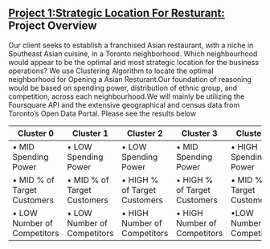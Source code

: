 ## [Project 1:Strategic Location For Resturant:](https://github.com/Dkb003/Strategic-Location-For-Resturant) Project Overview
Our client seeks to establish a franchised Asian restaurant, with a niche in Southeast Asian cuisine, in a Toronto neighborhood. Which neighbourhood would appear to be the optimal and most strategic location for the business operations? We use Clustering Algorithm to locate the optimal neighborhood for Opening a Asian Resturant.Our foundation of reasoning would be based on spending power, distribution of ethnic group, and competition, across each neighbourhood.We will mainly be utilizing the Foursquare API and the extensive geographical and census data from Toronto’s Open Data Portal. Please see the results below 

| Cluster 0                   | Cluster 1                   | Cluster 2                    | Cluster 3                    | Cluster 4                   |
|-----------------------------|-----------------------------|------------------------------|------------------------------|-----------------------------|
| • MID Spending Power        | • LOW Spending Power        | • LOW Spending Power         | • MID Spending Power         | • HIGH Spending Power       |
| • MID % of Target Customers | • MID % of Target Customers | • HIGH % of Target Customers | • HIGH % of Target Customers | • MID % of Target Customers |
| • LOW Number of Competitors | • LOW Number of Competitors | • HIGH Number of Competitors | • HIGH Number of Competitors | •LOW Number of Competitors  |


